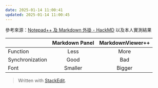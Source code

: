 ```yaml
---
date: 2025-01-14 11:00:41
updated: 2025-01-14 11:00:45
---
```

參考來源：[Notepad++ 及 Markdown 外掛 - HackMD](https://hackmd.io/@yizhewang/Hk2S0VVDI#Notepad-%E5%8F%8A-Markdown-%E5%A4%96%E6%8E%9B) 以及本人實測結果

|                 | Markdown Panel | MarkdownViewer++ |
|-----------------|:--------------:|:----------------:|
| Function        |      Less      |       More       |
| Synchronization |      Good      |        Bad       |
| Font            |     Smaller    |      Bigger      |


> Written with [StackEdit](https://stackedit.io/).